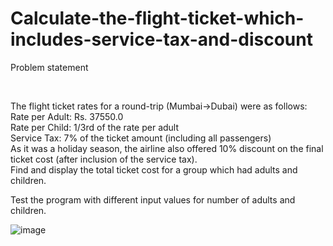 # Calculate-the-flight-ticket-which-includes-service-tax-and-discount

<p>Problem statement</p>
<br>
<p>
The flight ticket rates for a round-trip (Mumbai->Dubai) were as follows: <br>
Rate per Adult: Rs. 37550.0 <br>
Rate per Child: 1/3rd of the rate per adult <br>
Service Tax: 7% of the ticket amount (including all passengers) <br>
As it was a holiday season, the airline also offered 10% discount on the final ticket cost (after inclusion of the service tax).<br>
Find and display the total ticket cost for a group which had adults and children.<br>

Test the program with different input values for number of adults and children.
</p>

![image](https://user-images.githubusercontent.com/74643959/149612684-00fba757-80a6-4ef3-8c2d-a445d6ab5819.png)
